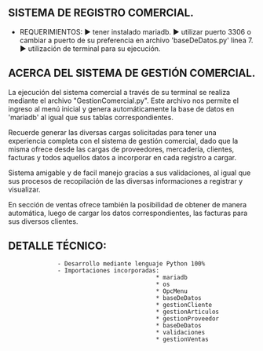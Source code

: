 ## SISTEMA DE REGISTRO COMERCIAL.

- REQUERIMIENTOS:
                ► tener instalado mariadb.
                ► utilizar puerto 3306 o cambiar a puerto
                  de su preferencia en archivo 'baseDeDatos.py'
                  linea 7.
                ► utilización de terminal para su ejecución.

## ACERCA DEL SISTEMA DE GESTIÓN COMERCIAL.
  La ejecución del sistema comercial a través de su terminal se
  realiza mediante el archivo "GestionComercial.py".
  Este archivo nos permite el ingreso al menú inicial y genera
  automáticamente la base de datos en 'mariadb' al igual que sus
  tablas correspondientes.

  Recuerde generar las diversas cargas solicitadas para tener una 
  experiencia completa con el sistema de gestión comercial, dado
  que la misma ofrece desde las cargas de proveedores, mercadería,
  clientes, facturas y todos aquellos datos a incorporar en cada
  registro a cargar.

  Sistema amigable y de facil manejo gracias a sus validaciones,
  al igual que sus procesos de recopilación de las diversas
  informaciones a registrar y visualizar.

  En sección de ventas ofrece también la posibilidad de obtener de 
  manera automática, luego de cargar los datos correspondientes, las
  facturas para sus diversos clientes.

## DETALLE TÉCNICO:
                  - Desarrollo mediante lenguaje Python 100%
                  - Importaciones incorporadas:
                                              * mariadb
                                              * os
                                              * OpcMenu
                                              * baseDeDatos
                                              * gestionCliente
                                              * gestionArticulos
                                              * gestionProveedor
                                              * baseDeDatos
                                              * validaciones
                                              * gestionVentas